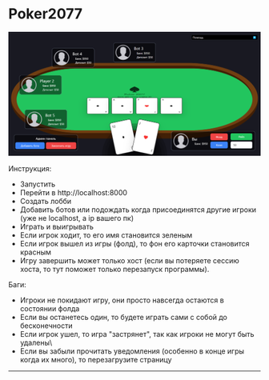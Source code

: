 # Poker2077
![screenshot.png](_/screenshot.png)

Инструкция:
- Запустить
- Перейти в http://localhost:8000
- Создать лобби
- Добавить ботов или подождать когда присоединятся другие игроки (уже не localhost, а ip вашего пк)
- Играть и выигрывать
- Если игрок ходит, то его имя становится зеленым
- Если игрок вышел из игры (фолд), то фон его карточки становится красным
- Игру завершить может только хост (если вы потеряете сессию хоста, то тут поможет только перезапуск программы).

Баги:
- Игроки не покидают игру, они просто навсегда остаются в состоянии фолда
- Если вы останетесь один, то будете играть сами с собой до бесконечности
- Если игрок ушел, то игра "застрянет", так как игроки не могут быть удалены\
- Если вы забыли прочитать уведомления (особенно в конце игры когда их много), то перезагрузите страницу

---
